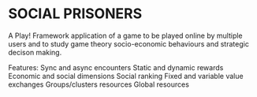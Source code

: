 SOCIAL PRISONERS
=====================================

A Play! Framework application of a game to be played online by multiple users and to study game theory socio-economic behaviours and strategic decison making.

Features:
Sync and async encounters
Static and dynamic rewards
Economic and social dimensions
Social ranking
Fixed and variable value exchanges
Groups/clusters resources
Global resources
